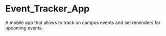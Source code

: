 # Event_Tracker_App
A mobile app that allows to track on campus events and set reminders for upcoming events.

